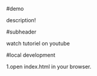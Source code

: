 #demo

description!

#subheader

watch tutoriel on youtube

#local development

1.open index.html in your browser.
